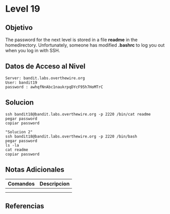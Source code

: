 # Level 19
## Objetivo
The password for the next level is stored in a file **readme** in the homedirectory. Unfortunately, someone has modified **.bashrc** to log you out when you log in with SSH.
## Datos de Acceso al Nivel
```
Server: bandit.labs.overthewire.org
User: bandit19
password : awhqfNnAbc1naukrpqDYcF95h7HoMTrC

```
## Solucion

```Bash:
ssh bandit18@bandit.labs.overthewire.org -p 2220 /bin/cat readme
pegar password
copiar password

"Solucion 2" 
ssh bandit18@bandit.labs.overthewire.org -p 2220 /bin/bash
pegar password
ls -la
cat readme
copiar password
```

## Notas Adicionales
|**Comandos**|**Descripcion**|
|--------|-------------|
|||
|||
## Referencias

